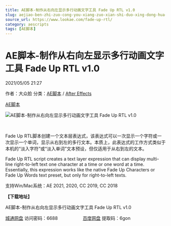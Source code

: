 ```yaml
---
title: AE脚本-制作从右向左显示多行动画文字工具 Fade Up RTL v1.0
slug: aejiao-ben-zhi-zuo-cong-you-xiang-zuo-xian-shi-duo-xing-dong-hua-wen-zi-gong-ju-fade-up-rtl-v1-0
source_url: https://www.lookae.com/fade-up-rtl/
category: aescripts
tags: [AE脚本]
---
```

# AE脚本-制作从右向左显示多行动画文字工具 Fade Up RTL v1.0

2021/05/05 21:27

作者：大众脸
分类：[AE脚本](https://www.lookae.com/after-effects/aescripts/) / [After Effects](https://www.lookae.com/after-effects/)

[AE脚本](https://www.lookae.com/tag/ae%e8%84%9a%e6%9c%ac/)

![AE脚本-制作从右向左显示多行动画文字工具 Fade Up RTL v1.0](https://www.lookae.com/wp-content/uploads/2021/05/Fade-Up-RTL.jpg "AE脚本-制作从右向左显示多行动画文字工具 Fade Up RTL v1.0-LookAE.com")

[﻿﻿﻿](https://cloud.video.taobao.com//play/u/705956171/p/1/e/6/t/1/308770258711.mp4)

Fade Up RTL脚本创建一个文本层表达式，该表达式可以一次显示一个字符或一次显示一个单词，显示从右到左的多行文本。本质上，此表达式的工作方式类似于本机的“淡入字符”或“淡入单词”文本预设，但仅适用于从右到左的文本。

Fade Up RTL script creates a text layer expression that can display multi-line right-to-left text one character at a time or one word at a time. Essentially, this expression works like the native Fade Up Characters or Fade Up Words text preset, but only for right-to-left texts.

支持Win/Mac系统：AE 2021, 2020, CC 2019, CC 2018

**【下载地址】**

AE脚本-制作从右向左显示多行动画文字工具 Fade Up RTL v1.0

[城通网盘](https://089u.com/f/680462-494993335-6d3033) 访问密码：6688                    [百度网盘](https://pan.baidu.com/s/1dB9QUOnvrj9emXoMVc1K6w) 提取码：6gon
